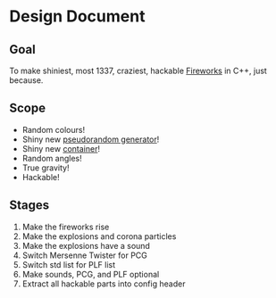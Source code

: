 # Design Document

## Goal

To make shiniest, most 1337, craziest, hackable [Fireworks](https://www.youtube.com/watch?v=CKeyIbT3vXI&ab_channel=TheCodingTrain) in C++, just because.

## Scope

* Random colours!
* Shiny new [pseudorandom generator](http://www.pcg-random.org/)!
* Shiny new [container](http://plflib.org/index.htm)!
* Random angles!
* True gravity!
* Hackable!

## Stages

1. Make the fireworks rise
2. Make the explosions and corona particles
3. Make the explosions have a sound
4. Switch Mersenne Twister for PCG
5. Switch std list for PLF list
6. Make sounds, PCG, and PLF optional
7. Extract all hackable parts into config header